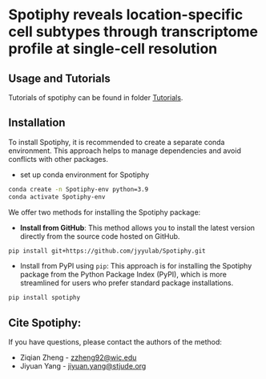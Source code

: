 # Spotiphy reveals location-specific cell subtypes through transcriptome profile at single-cell resolution

## Usage and Tutorials
Tutorials of spotiphy can be found in folder [Tutorials]().

## Installation

[//]: # (### Requirements)
[//]: # (+ Linux/UNIX/Windows system)
[//]: # (+ Python >= 3.9)
[//]: # (+ pytorch == 1.7.1)

To install Spotiphy, it is recommended to create a separate conda environment. This approach helps to manage 
dependencies and avoid conflicts with other packages.

+ set up conda environment for Spotiphy
```bash
conda create -n Spotiphy-env python=3.9
conda activate Spotiphy-env
```

We offer two methods for installing the Spotiphy package:
+ **Install from GitHub**: This method allows you to install the latest version directly from the source code hosted on 
GitHub.
```bash
pip install git+https://github.com/jyyulab/Spotiphy.git
```
+ Install from PyPI using `pip`: This approach is for installing the Spotiphy package from the Python Package Index 
(PyPI), which is more streamlined for users who prefer standard package installations.
```bash
pip install spotiphy
```


## Cite Spotiphy:

If you have questions, please contact the authors of the method:
+ Ziqian Zheng - zzheng92@wic.edu
+ Jiyuan Yang - jiyuan.yang@stjude.org